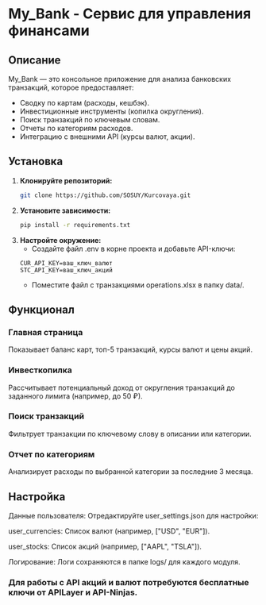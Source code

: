 # My_Bank - Сервис для управления финансами

## Описание

My_Bank — это консольное приложение для анализа банковских транзакций, которое предоставляет:
- Сводку по картам (расходы, кешбэк).
- Инвестиционные инструменты (копилка округления).
- Поиск транзакций по ключевым словам.
- Отчеты по категориям расходов.
- Интеграцию с внешними API (курсы валют, акции).

## Установка

1. **Клонируйте репозиторий:**
   ```bash
   git clone https://github.com/SOSUY/Kurcovaya.git
   ```
2. **Установите зависимости:**
    ```bash
    pip install -r requirements.txt
   ```
3. **Настройте окружение:**
   * Создайте файл .env в корне проекта и добавьте API-ключи:
    ```
    CUR_API_KEY=ваш_ключ_валют
    STC_API_KEY=ваш_ключ_акций
   ```
   * Поместите файл с транзакциями operations.xlsx в папку data/.

##  Функционал
###  Главная страница
Показывает баланс карт, топ-5 транзакций, курсы валют и цены акций.

###  Инвесткопилка
Рассчитывает потенциальный доход от округления транзакций до заданного лимита (например, до 50 ₽).

###  Поиск транзакций
Фильтрует транзакции по ключевому слову в описании или категории.

###  Отчет по категориям
Анализирует расходы по выбранной категории за последние 3 месяца.


## Настройка
Данные пользователя:
Отредактируйте user_settings.json для настройки:

user_currencies: Список валют (например, ["USD", "EUR"]).

user_stocks: Список акций (например, ["AAPL", "TSLA"]).

Логирование:
Логи сохраняются в папке logs/ для каждого модуля.

### Для работы с API акций и валют потребуются бесплатные ключи от APILayer и API-Ninjas.
